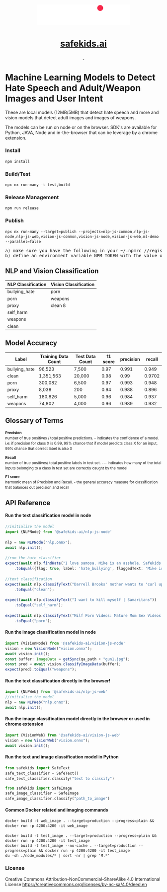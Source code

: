 <p align="center">
  <a href="https://safekids.ai">
    <picture>
      <source media="(prefers-color-scheme: dark)" srcset="logo.png">
      <img src="logo.png" style="width:300px;">
    </picture>
    <h1 align="center">safekids.ai</h1>
  </a>
</p>

<p align="center">
  <a aria-label="License" href="https://creativecommons.org/licenses/by-nc-sa/4.0/deed.en">
    <img alt="" src="https://img.shields.io/badge/License-CC_BY--NC--SA_4.0-red?link=href%3D%22https%3A%2F%2Fcreativecommons.org%2Flicenses%2Fby-nc-sa%2F4.0%2Fdeed.en%22">
  </a>
  <a aria-label="NPM" href="https://www.npmjs.com/search?q=%40safekids-ai">
    <img alt="" src="https://img.shields.io/badge/NPM-Published%20Packages-green?link=https%3A%2F%2Fwww.npmjs.com%2Fsearch%3Fq%3D%2540safekids-ai">
  </a>
</p>

# Machine Learning Models to Detect Hate Speech and Adult/Weapon Images and User Intent

These are local models (12MB/5MB) that detect hate speech and more and vision models that detect adult images and images of weapons.

The models can be run on node or on the browser. SDK's are available for Python, JAVA, Node and in-the-browser that can be leverage by a chrome extension.

### Install
```properties
npm install
```

### Build/Test
```properties
npx nx run-many -t test,build
```

### Release Management
```properties
npm run release
```

### Publish
```properties
npx nx run-many --target=publish --projects=nlp-js-common,nlp-js-node,nlp-js-web,vision-js-common,vision-js-node,vision-js-web,ml-demo --parallel=false
```

<pre>
a) make sure you have the following in your ~/.npmrc //registry.npmjs.org/:_authToken=${NPM_TOKEN}
b) define an environment variable NPM_TOKEN with the value of the token
</pre>

## NLP and Vision Classification
| NLP Classification | Vision Classification |
| ------------------ |-----------------------|
| bullying_hate      | porn                  |
| porn               | weapons               |
| proxy              | clean   ß             |
| self_harm          |                       |
| weapons            |                       |
| clean              |                       |

## Model Accuracy
| Label | Training Data Count | Test Data Count | f1 score | precision | recall |
|---|---|---|---|---|---|
| bullying_hate | 96,523 | 7,500 | 0.97 | 0.991 | 0.949 |
| clean | 1,351,563 | 20,000 | 0.98 | 0.99 | 0.9702 |
| porn | 300,082 | 6,500 | 0.97 | 0.993 | 0.948 |
| proxy | 8,038 | 200 | 0.94 | 0.988 | 0.896 |
| self_harm | 180,826 | 5,000 | 0.96 | 0.984 | 0.937 |
| weapons | 74,802 | 4,000 | 0.96 | 0.989 | 0.932 |

## Glossary of Terms
<small>
<b>Precision</b><br>
number of true positives / total positive predictions. - indicates the confidence of a model. i.e: if precision for class X is 0.99, 99% chance that if model predicts class X for an input, 99% chance that correct label is also X

<p></p>
<b>Recall</b><br>
number of true positives/ total positive  labels in test set. --- indicates how many of the total inputs belonging to a class in test set are correctly caught by the model

<p></p>
<b>F1 score</b><br>
harmonic mean of Precision and  Recall. - the general accuracy measure for classification that balances out precision and recall
</small>

## API Reference

#### Run the text classification model in node

```typescript
//initialize the model
import {NLPNode} from '@safekids-ai/nlp-js-node'

nlp = new NLPNode("nlp.onnx");
await nlp.init();

//run the hate classifier
expect(await nlp.findHate("I love samosa. Mike is an asshole. Safekids is awesome!"))
    .toEqual({flag: true, label: 'hate_bullying', flaggedText: 'Mike is an asshole.'});

//text classification
expect(await nlp.classifyText("Darrell Brooks' mother wants to 'curl up and die' after verdict | FOX6 News Milwaukee"))
    .toEqual("clean");

expect(await nlp.classifyText("I want to kill myself | Samaritans"))
    .toEqual("self_harm");

expect(await nlp.classifyText("Milf Porn Videos: Mature Mom Sex Videos - RedTube.com"))
    .toEqual("porn");

```
#### Run the image classification model in node

```typescript
import {VisionNode} from '@safekids-ai/vision-js-node'
vision = new VisionNode("vision.onnx");
await vision.init();
const buffer: ImageData = getSync(qa_path + "gun1.jpg");
const pred = await vision.classifyImageData(buffer);
expect(pred).toEqual("weapons");
```

#### Run the text classification directly in the browser!
```typescript
import {NLPWeb} from '@safekids-ai/nlp-js-web'
//initialize the model
nlp = new NLPWeb("nlp.onnx");
await nlp.init();
```
#### Run the image classification model directly in the browser or used in chrome extension

```typescript
import {VisionWeb} from '@safekids-ai/vision-js-web'
vision = new VisionWeb("vision.onnx");
await vision.init();
```

#### Run the text and image classification model in Python
```python
from safekids import SafeText
safe_text_classifier = SafeText()
safe_text_classifier.classify("text to classify")
```

```python
from safekids import SafeImage
safe_image_classifier = SafeImage
safe_image_classifier.classify("path_to_image")
```

#### Common Docker related and imaging commands
```console
docker build -t web_image . --target=production --progress=plain && docker run -p 4200:4200 -it web_image

docker build -t test_image . --target=production --progress=plain && docker run -p 4200:4200 -it test_image
docker build -t test_image --no-cache . --target=production --progress=plain && docker run -p 4200:4200 -it test_image
du -sh ./node_modules/* | sort -nr | grep 'M.*'
```
### License
Creative Commons Attribution-NonCommercial-ShareAlike 4.0 International License
https://creativecommons.org/licenses/by-nc-sa/4.0/deed.en

